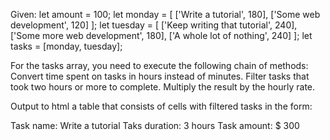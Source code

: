 Given:
let amount = 100;
let monday = [
   ['Write a tutorial', 180],
   ['Some web development', 120]
];
let tuesday = [
   ['Keep writing that tutorial', 240],
   ['Some more web development', 180],
    ['A whole lot of nothing', 240]
];
let tasks = [monday, tuesday];

For the tasks array, you need to execute the following chain of methods:
Convert time spent on tasks in hours instead of minutes.
Filter tasks that took two hours or more to complete.
Multiply the result by the hourly rate.

Output to html a table that consists of cells with filtered tasks in the form:
<tr>
   <td> Task name: Write a tutorial </td>
   <td> Taks duration: 3 hours </td>
   <td> Task amount: $ 300 </td>
</tr>